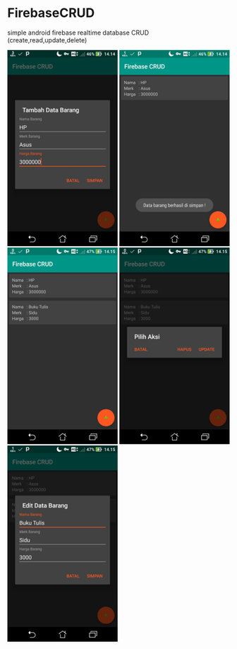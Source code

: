 # FirebaseCRUD
simple android firebase realtime database CRUD (create,read,update,delete)

<img src="https://raw.githubusercontent.com/Hendriyawan/FirebaseCRUD/master/ss1.jpg" width="250"> <img src="https://raw.githubusercontent.com/Hendriyawan/FirebaseCRUD/master/ss2.jpg" width="250"> <img src="https://raw.githubusercontent.com/Hendriyawan/FirebaseCRUD/master/ss3.jpg" width="250"> <img src="https://raw.githubusercontent.com/Hendriyawan/FirebaseCRUD/master/ss4.jpg" width="250"> <img src="https://raw.githubusercontent.com/Hendriyawan/FirebaseCRUD/master/ss5.jpg" width="250">
